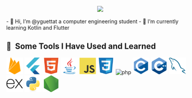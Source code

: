 <p align = "center">
<img src="https://i.pinimg.com/originals/e8/d5/a3/e8d5a3b3a383211eb74d02a26115defa.gif">
</p>
- 👋 Hi, I’m @yguettat a computer engineering student
- 🌱 I’m currently learning Kotlin and Flutter

<h2> 🚀 &nbsp;Some Tools I Have Used and Learned</h2>
<p align="left">
<img src="https://github.com/devicons/devicon/blob/v2.15.1/icons/firebase/firebase-plain.svg" alt="firebase" width="45" height="45"/>  
<img src="https://github.com/devicons/devicon/blob/v2.15.1/icons/flutter/flutter-original.svg" alt="fluter" width="45" height="45"/>
<img src="https://github.com/devicons/devicon/blob/v2.15.1/icons/html5/html5-original.svg" alt="html5" width="45" height="45"/>
<img src="https://github.com/devicons/devicon/blob/v2.15.1/icons/java/java-original.svg" alt="java" width="45" height="45"/>
<img src="https://github.com/devicons/devicon/blob/v2.15.1/icons/javascript/javascript-original.svg" alt="js" width="45" height="45"/>
<img src="https://github.com/devicons/devicon/blob/v2.15.1/icons/css3/css3-original.svg" alt="css3" width="45" height="45"/>
<img src="https://cdn.jsdelivr.net/gh/devicons/devicon/icons/php/php-original.svg" alt="php" width="45" height="45"/>
<img src="https://github.com/devicons/devicon/blob/v2.15.1/icons/c/c-original.svg" alt="c" width="45" height="45"/>
<img src="https://github.com/devicons/devicon/blob/v2.15.1/icons/cplusplus/cplusplus-original.svg" alt="cplusplus" width="45" height="45"/>
<img src="https://github.com/devicons/devicon/blob/v2.15.1/icons/mysql/mysql-original.svg" alt="mysql" width="45" height="45"/>
<img src="https://github.com/devicons/devicon/blob/v2.15.1/icons/express/express-original.svg" alt="express" width="45" height="45"/>
<img src="https://github.com/devicons/devicon/blob/v2.15.1/icons/python/python-original.svg" alt="python" width="45" height="45"/> 
<img src="https://github.com/devicons/devicon/blob/v2.15.1/icons/nodejs/nodejs-original.svg" alt="nodejs" width="45" height="45"/>



  
</p>
